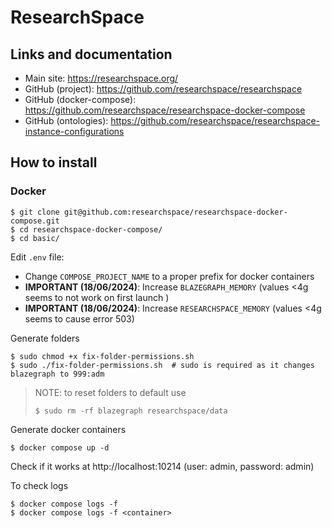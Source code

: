 # ResearchSpace

## Links and documentation
- Main site: https://researchspace.org/
- GitHub (project): https://github.com/researchspace/researchspace
- GitHub (docker-compose): https://github.com/researchspace/researchspace-docker-compose
- GitHub (ontologies): https://github.com/researchspace/researchspace-instance-configurations

## How to install
### Docker
```shell
$ git clone git@github.com:researchspace/researchspace-docker-compose.git
$ cd researchspace-docker-compose/
$ cd basic/
```

Edit `.env` file: 
- Change `COMPOSE_PROJECT_NAME` to a proper prefix for docker containers
- **IMPORTANT (18/06/2024)**: Increase `BLAZEGRAPH_MEMORY` (values <4g seems to not work on first launch )
- **IMPORTANT (18/06/2024)**: Increase `RESEARCHSPACE_MEMORY` (values <4g seems to cause error 503)

Generate folders
```shell
$ sudo chmod +x fix-folder-permissions.sh
$ sudo ./fix-folder-permissions.sh  # sudo is required as it changes blazegraph to 999:adm
```

> NOTE: to reset folders to default use
> ```shell
> $ sudo rm -rf blazegraph researchspace/data
> ```

Generate docker containers
```shell
$ docker compose up -d
```

Check if it works at http://localhost:10214 (user: admin, password: admin)

To check logs
```shell
$ docker compose logs -f
$ docker compose logs -f <container>
```

